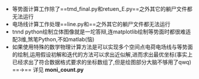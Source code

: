 + 等势面计算工作除了==tmd_final.py和retuen_E.py==之外其它的躺尸文件都无法运行
+ 电场线计算工作处理==line.py和==之外其它的躺尸文件都无法运行
+ tnnd python绘制立体图像就是一坨答辩,连matplotlib绘制等势面时都很难适配3维,煞笔Python,不如matlab(恼)
+ 如果使用特殊的数学物理计算方法是可以实现多个空间点电荷电场线与等势面的绘制,运用假设初解和迭代的方法可以求出近似解,进而求出最优坐标(事实上已经求出了符合数据格式要求的坐标数组了,但是绘图部分大脑不够用了qwq)  ==->== 详见 __moni_count.py__